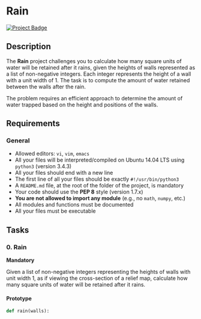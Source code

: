 # Rain
[![Project Badge](https://img.shields.io/badge/Progress-0%25-red)](https://www.holbertonschool.com)

## Description

The **Rain** project challenges you to calculate how many square units of water will be retained after it rains, given the heights of walls represented as a list of non-negative integers. Each integer represents the height of a wall with a unit width of 1. The task is to compute the amount of water retained between the walls after the rain.

The problem requires an efficient approach to determine the amount of water trapped based on the height and positions of the walls.

## Requirements

### General

- Allowed editors: `vi`, `vim`, `emacs`
- All your files will be interpreted/compiled on Ubuntu 14.04 LTS using `python3` (version 3.4.3)
- All your files should end with a new line
- The first line of all your files should be exactly `#!/usr/bin/python3`
- A `README.md` file, at the root of the folder of the project, is mandatory
- Your code should use the **PEP 8** style (version 1.7.x)
- **You are not allowed to import any module** (e.g., no `math`, `numpy`, etc.)
- All modules and functions must be documented
- All your files must be executable

## Tasks

### 0. Rain
**Mandatory**

Given a list of non-negative integers representing the heights of walls with unit width 1, as if viewing the cross-section of a relief map, calculate how many square units of water will be retained after it rains.

#### Prototype

```python
def rain(walls):
